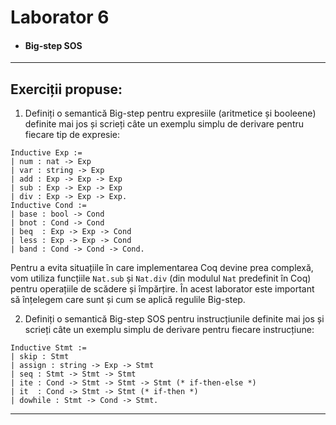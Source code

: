 # Laborator 6
* #### Big-step SOS
---

## Exerciții propuse:
1. Definiți o semantică Big-step pentru expresiile (aritmetice și booleene) definite mai jos și scrieți câte un exemplu simplu de derivare pentru fiecare tip de expresie:
```
Inductive Exp :=
| num : nat -> Exp
| var : string -> Exp
| add : Exp -> Exp -> Exp
| sub : Exp -> Exp -> Exp
| div : Exp -> Exp -> Exp.
Inductive Cond :=
| base : bool -> Cond
| bnot : Cond -> Cond
| beq  : Exp -> Exp -> Cond 
| less : Exp -> Exp -> Cond
| band : Cond -> Cond -> Cond.
```

Pentru a evita situațiile în care implementarea Coq devine prea complexă, vom utiliza funcțiile ```Nat.sub``` și ```Nat.div``` (din modulul ```Nat``` predefinit în Coq) pentru operațiile de scădere și împărțire. În acest laborator este important să înțelegem care sunt și cum se aplică regulile Big-step.


2. Definiți o semantică Big-step SOS pentru instrucțiunile definite mai jos și scrieți câte un exemplu simplu de derivare pentru fiecare instrucțiune:
```
Inductive Stmt :=
| skip : Stmt 
| assign : string -> Exp -> Stmt
| seq : Stmt -> Stmt -> Stmt
| ite : Cond -> Stmt -> Stmt -> Stmt (* if-then-else *)
| it  : Cond -> Stmt -> Stmt (* if-then *)
| dowhile : Stmt -> Cond -> Stmt.
```
---